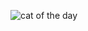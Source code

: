 
![cat of the day](https://user-images.githubusercontent.com/44300521/49691049-3f977200-fb08-11e8-88a0-635f3189cbe0.gif)
